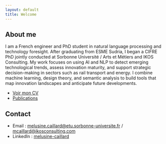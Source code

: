 ```yaml
---
layout: default
title: Welcome
---
```


## About me

I am a French engineer and PhD student in natural language processing and technology foresight. After graduating from ESME Sudria, I began a CIFRE PhD jointly conducted at Sorbonne Université / Arts et Métiers and IKOS Consulting.
My work focuses on using AI and NLP to detect emerging technological trends, assess innovation maturity, and support strategic decision-making in sectors such as rail transport and energy. I combine machine learning, design theory, and semantic analysis to build tools that map innovation landscapes and anticipate future developments.

- [Voir mon CV](cv.md)
- [Publications](publications.md)

## Contact

- Email : melusine.caillard@etu.sorbonne-universite.fr  /   mcaillard@ikosconsulting.com
- LinkedIn : [melusine-caillard](https://www.linkedin.com/in/melusine-caillard)
